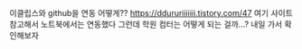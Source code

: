 이클립스와 github을 연동 어떻게??
https://ddururiiiiiii.tistory.com/47
여기 사이트 참고해서 노트북에서는 연동했다
그런데 학원 컴터는 어떻게 되는 걸까...? 내일 가서 확인해보자